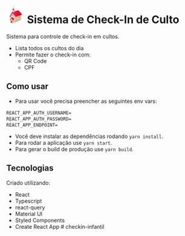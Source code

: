 # <img src="https://github.com/brunodahora/checklin-culto-react/blob/main/public/logo192.png?raw=true" height="48" width="48" /> Sistema de Check-In de Culto

Sistema para controle de check-in em cultos.

- Lista todos os cultos do dia
- Permite fazer o check-in com:
  - QR Code
  - CPF

## Como usar

- Para usar você precisa preencher as seguintes env vars:
```
REACT_APP_AUTH_USERNAME=
REACT_APP_AUTH_PASSWORD=
REACT_APP_ENDPOINT=
```
- Você deve instalar as dependências rodando `yarn install`.
- Para rodar a aplicação use `yarn start`.
- Para gerar o build de produção use `yarn build`.

## Tecnologias

Criado utilizando:
 - React
 - Typescript
 - react-query
 - Material UI
 - Styled Components
 - Create React App
#   c h e c k i n - i n f a n t i l 
 
 